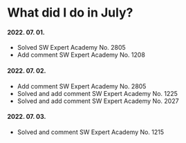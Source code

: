 # What did I do in July?

#### 2022. 07. 01.
- Solved SW Expert Academy No. 2805
- Add comment SW Expert Academy No. 1208

#### 2022. 07. 02.
- Add comment SW Expert Academy No. 2805
- Solved and add comment SW Expert Academy No. 1225
- Solved and add comment SW Expert Academy No. 2027

#### 2022. 07. 03.
- Solved and comment SW Expert Academy No. 1215
